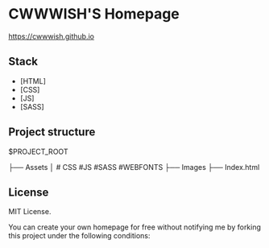 # CWWWISH'S Homepage

https://cwwwish.github.io

## Stack

- [HTML]
- [CSS]
- [JS]
- [SASS]

## Project structure

$PROJECT_ROOT

├── Assets
│   # CSS #JS #SASS #WEBFONTS
├── Images
├── Index.html


## License

MIT License.

You can create your own homepage for free without notifying me by forking this project under the following conditions:

